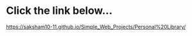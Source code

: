 <h1>Click the link below...</h1>

https://saksham10-11.github.io/Simple_Web_Projects/Personal%20Library/
